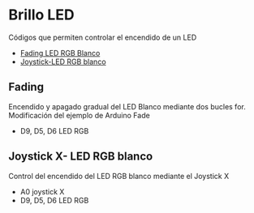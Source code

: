 # Brillo LED

Códigos que permiten controlar el encendido de un LED

- [Fading LED RGB Blanco](https://github.com/EchidnaShield/Recursos/blob/master/Didactica/Actividades_IDE_Arduino/BrilloLED/Fading/Fading.ino)
- [Joystick-LED RGB blanco](https://github.com/EchidnaShield/Recursos/blob/master/Didactica/Actividades_IDE_Arduino/BrilloLED/Joystick-LED/Joystick-LED.ino)

## Fading
Encendido y apagado gradual del LED Blanco mediante dos bucles for. Modificación del ejemplo de Arduino Fade
- D9, D5, D6 LED RGB

## Joystick X- LED RGB blanco
Control del encendido del LED RGB blanco mediante el Joystick X
- A0 joystick X
- D9, D5, D6 LED RGB
